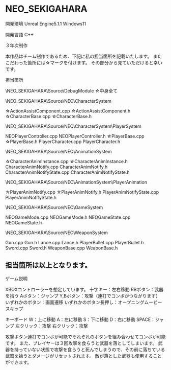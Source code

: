 # NEO_SEKIGAHARA

開発環境
Unreal Engine5.1.1 Windows11

開発言語
C++

３年次制作

本作品はチーム制作であるため、下記に私の担当箇所を記載いたします。
またこだわった箇所には☆マークを付けます。
その部分から見ていただけると幸いです。

担当箇所

\NEO_SEKIGAHARA\Source\DebugModule
☆中身全て

\NEO_SEKIGAHARA\Source\NEO\CharacterSystem

☆ActionAssistComponent.cpp
☆ActionAssistComponent.h
☆CharacterBase.cpp
☆CharacterBase.h

\NEO_SEKIGAHARA\Source\NEO\CharacterSystem\PlayerSystem

NEOPlayerController.cpp
NEOPlayerController.h
☆PlayerBase.cpp
☆PlayerBase.h
PlayerCharacter.cpp
PlayerCharacter.h

\NEO_SEKIGAHARA\Source\NEO\AnimationSystem

☆CharacterAnimInstance.cpp
☆CharacterAnimInstance.h
CharacterAnimNotify.cpp
CharacterAnimNotify.h
CharacterAnimNotifyState.cpp
CharacterAnimNotifyState.h

\NEO_SEKIGAHARA\Source\NEO\AnimationSystem\PlayerAnimation

☆PlayerAnimNotify.cpp
☆PlayerAnimNotify.h
PlayerAnimNotifyState.cpp
PlayerAnimNotifyState.h

\NEO_SEKIGAHARA\Source\NEO\GameSystem

NEOGameMode.cpp
NEOGameMode.h
NEOGameState.cpp
NEOGameState.h

\NEO_SEKIGAHARA\Source\NEO\WeaponSystem

Gun.cpp
Gun.h
Lance.cpp
Lance.h
PlayerBullet.cpp
PlayerBullet.h
Sword.cpp
Sword.h
WeaponBase.cpp
WeaponBase.h

担当箇所は以上となります。
-------------------------------------------------------------------------------------
ゲーム説明

XBOXコントローラーを想定しています。
十字キー：左右移動
RBボタン：武器を拾う
Aボタン：ジャンプ
Y,Bボタン：攻撃（連打でコンボがつながります）
いずれかのボタン：画面遷移
いずれかのボタン長押し：オープニングムービースキップ

キーボード
W：上に移動
A：左に移動
S：下に移動
D：右に移動
SPACE：ジャンプ
左クリック：攻撃
右クリック：攻撃

攻撃ボタン連打でコンボが可能でそれぞれのボタンを組み合わせてコンボが可能です。
また、プレイヤーは３回攻撃を食らうと武器を落としてしまいます。
武器を持っていない状態で攻撃を食らうと死んでしまうので、その前に落ちている武器を拾うとダメージがリセットされます。
敵が落とした武器も使用することができます。


